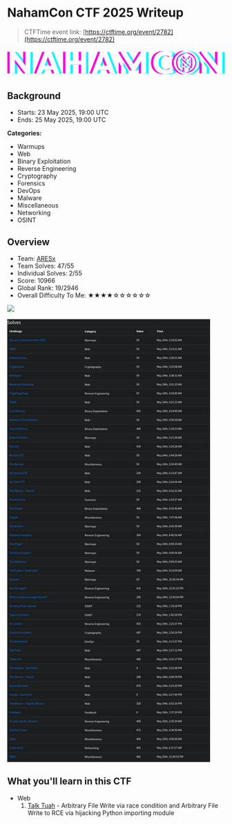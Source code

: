 # NahamCon CTF 2025 Writeup

> CTFTime event link: [https://ctftime.org/event/2782](https://ctftime.org/event/2782)

![](https://github.com/siunam321/CTF-Writeups/blob/main/NahamCon-CTF-2025/images/banner.png)

## Background

- Starts: 23 May 2025, 19:00 UTC
- Ends: 25 May 2025, 19:00 UTC

**Categories:**

- Warmups
- Web
- Binary Exploitation
- Reverse Engineering
- Cryptography
- Forensics
- DevOps
- Malware
- Miscellaneous
- Networking
- OSINT

## Overview

- Team: [ARESx](https://aresxcyber.github.io/)
- Team Solves: 47/55
- Individual Solves: 2/55
- Score: 10966
- Global Rank: 19/2946
- Overall Difficulty To Me: ★★★★☆☆☆☆☆☆

![](https://github.com/siunam321/CTF-Writeups/blob/main/NahamCon-CTF-2025/images/cert.png)

![](https://github.com/siunam321/CTF-Writeups/blob/main/NahamCon-CTF-2025/images/solves.png)

## What you'll learn in this CTF

- Web
    1. [Talk Tuah](https://github.com/siunam321/CTF-Writeups/blob/main/NahamCon-CTF-2025/Web/Talk-Tuah/README.md) - Arbitrary File Write via race condition and Arbitrary File Write to RCE via hijacking Python importing module
